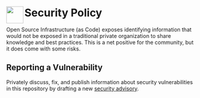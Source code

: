 # <img align="left" width="45" height="45" src="https://github.com/user-attachments/assets/24215c8b-4b69-4b58-922d-db244f4a5e30"> Security Policy

Open Source Infrastructure (as Code) exposes identifying information that would not be exposed in a traditional
private organization to share knowledge and best practices. This is a net positive for
the community, but it does come with some risks.

## Reporting a Vulnerability

Privately discuss, fix, and publish information about security vulnerabilities in this repository by drafting a new
[security advisory](https://github.com/osinfra-io/github-terraform-gcp-root-module-template/security/advisories/new).

<!-- This file is managed by the osinfra-io/github-organization-management repository and should not be edited directly. -->
